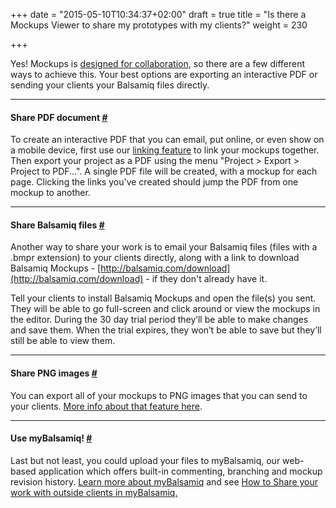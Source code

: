 +++
date = "2015-05-10T10:34:37+02:00"
draft = true
title = "Is there a Mockups Viewer to share my prototypes with my clients?"
weight = 230

+++

Yes! Mockups is [designed for collaboration](http://balsamiq.com/products/mockups/#collaboration), so there are a few different ways to achieve this. Your best options are exporting an interactive PDF or sending your clients your Balsamiq files directly.

* * *

#### Share PDF document [#](#sharepdf)

To create an interactive PDF that you can email, put online, or even show on a mobile device, first use our [linking feature](http://support.balsamiq.com/customer/portal/articles/111742) to link your mockups together. Then export your project as a PDF using the menu "Project > Export > Project to PDF...". A single PDF file will be created, with a mockup for each page. Clicking the links you've created should jump the PDF from one mockup to another.

* * *

#### Share Balsamiq files [#](#sharebmpr)

Another way to share your work is to email your Balsamiq files (files with a .bmpr extension) to your clients directly, along with a link to download Balsamiq Mockups - [http://balsamiq.com/download](http://balsamiq.com/download) - if they don't already have it.

Tell your clients to install Balsamiq Mockups and open the file(s) you sent. They will be able to go full-screen and click around or view the mockups in the editor. During the 30 day trial period they’ll be able to make changes and save them. When the trial expires, they won’t be able to save but they’ll still be able to view them.

* * *

#### Share PNG images [#](#sharepng)

You can export all of your mockups to PNG images that you can send to your clients. [More info about that feature here](http://support.balsamiq.com/customer/portal/articles/111730#exportimage).

* * *

#### Use myBalsamiq! [#](#mybalsamiq)

Last but not least, you could upload your files to myBalsamiq, our web-based application which offers built-in commenting, branching and mockup revision history. [Learn more about myBalsamiq](http://balsamiq.com/products/mockups/mybalsamiq) and see [How to Share your work with outside clients in myBalsamiq.](http://support.balsamiq.com/customer/portal/articles/235574)